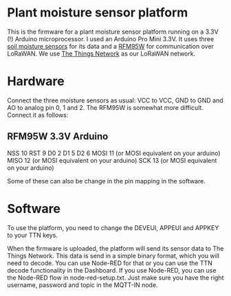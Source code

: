 # Plant moisture sensor platform

This is the firmware for a plant moisture sensor platform running on a 3.3V (!) Arduino microprocessor. I used an Arduino Pro Mini 3.3V. It uses three [soil moisture sensors](http://www.hackerstore.nl/Artikel/309) for its data and a [RFM95W](http://webshop.ideetron.nl/RFM95W) for communication over LoRaWAN.
We use [The Things Network](www.thethingsnetwork.org) as our LoRaWAN network.

# Hardware

Connect the three moisture sensors as usual: VCC to VCC, GND to GND and AO to analog pin 0, 1 and 2.
The RFM95W is somewhat more difficult. Connect it as follows:


RFM95W      3.3V Arduino
--------------------------

NSS         10
RST         9
D0          2
D1          5
D2          6
MOSI        11 (or MOSI equivalent on your arduino)
MISO        12 (or MOSI equivalent on your arduino)
SCK         13 (or MOSI equivalent on your arduino)

Some of these can also be change in the pin mapping in the software.

# Software

To use the platform, you need to change the DEVEUI, APPEUI and APPKEY to your TTN keys.

When the firmware is uploaded, the platform will send its sensor data to The Things Network. This data is send in a simple binary format, which you will need to decode. You can use Node-RED for that or you can use the TTN decode functionality in the Dashboard. If you use Node-RED, you can use the Node-RED flow in node-red-setup.txt. Just make sure you have the right username, password and topic in the MQTT-IN node.

